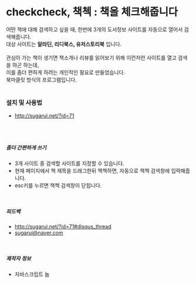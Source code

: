 # checkcheck, 책첵 : 책을 체크해줍니다<br>
어떤 책에 대해 검색하고 싶을 때, 한번에 3개의 도서정보 사이트를 자동으로 열어서 검색해줍니다.<br>
대상 사이트는 **알라딘, 리디북스, 유저스토리북** 입니다. <br>
<br> 
관심이 가는 책이 생기면 책소개나 리뷰를 읽어보기 위해 이런저런 사이트를 열고 검색을 하곤 하는데,<br> 
이를 좀더 편하게 하려는 개인적인 필요로 만들었습니다. <br>
북마클릿 방식의 프로그램입니다. <br>
<br>
### 설치 및 사용법<br>
- http://sugarui.net/?id=71
<br>
<br>

##### 좀더 간편하게 쓰기 <br>
- 3개 사이트 중 검색할 사이트를 지정할 수 있습니다.
- 현재 페이지에서 책 제목을 드래그한뒤 책첵하면, 자동으로 책첵 검색창에 입력해줍니다. 
- esc키를 누르면 책첵 검색창이 닫힙니다.
<br>

##### 피드백 <br>
- http://sugarui.net/?id=71#disqus_thread
- sugarui@naver.com
<br>

##### 제작자 정보<br>
- 자바스크립트 늅
